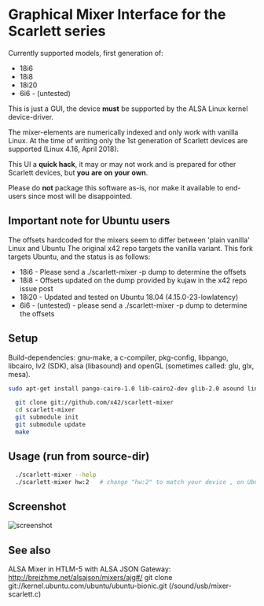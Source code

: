 Graphical Mixer Interface for the Scarlett series
=================================================

Currently supported models, first generation of:

- 18i6    
- 18i8   
- 18i20  
- 6i6     - (untested) 

This is just a GUI, the device **must** be supported by the ALSA Linux kernel device-driver.

The mixer-elements are numerically indexed and only work with vanilla Linux.
At the time of writing only the 1st generation of Scarlett devices are supported (Linux 4.16, April 2018).

This UI a **quick hack**, it may or may not work and is prepared for other Scarlett devices, but **you** **are** **on** **your** **own**.

Please do **not** package this software as-is, nor make it available to end-users since most will be disappointed.

Important note for Ubuntu users
-----
The offsets hardcoded for the mixers seem to differ between 'plain vanilla' Linux and Ubuntu
The original x42 repo targets the vanilla variant. This fork targets Ubuntu, and the status is as follows:

- 18i6    - Please send a ./scarlett-mixer -p dump to determine the offsets 
- 18i8    - Offsets updated on the dump provided by kujaw in the x42 repo issue post
- 18i20   - Updated and tested on Ubuntu 18.04 (4.15.0-23-lowlatency)
- 6i6     - (untested) - please send a ./scarlett-mixer -p dump to determine the offsets

Setup
-----

Build-dependencies: gnu-make, a c-compiler, pkg-config, libpango, libcairo,
lv2 (SDK), alsa (libasound) and openGL (sometimes called: glu, glx, mesa).

```bash
sudo apt-get install pango-cairo-1.0 lib-cairo2-dev glib-2.0 asound linux-sound-base alsa-base alsa-utils mesa-util freeglut3-dev lv2-dev
```

```bash
  git clone git://github.com/x42/scarlett-mixer
  cd scarlett-mixer
  git submodule init
  git submodule update
  make
```

Usage (run from source-dir)
---------------------------

```bash
  ./scarlett-mixer --help
  ./scarlett-mixer hw:2   # change "hw:2" to match your device , on Ubuntu this should be USB
```

Screenshot
----------

![screenshot](https://raw.github.com/x42/scarlett-mixer/master/scarlett-mixer-gui.png "Scarlett 18i6 Mixer")

See also
--------

ALSA Mixer in HTLM-5 with ALSA JSON Gateway: http://breizhme.net/alsajson/mixers/ajg#/
git clone git://kernel.ubuntu.com/ubuntu/ubuntu-bionic.git  (/sound/usb/mixer-scarlett.c)